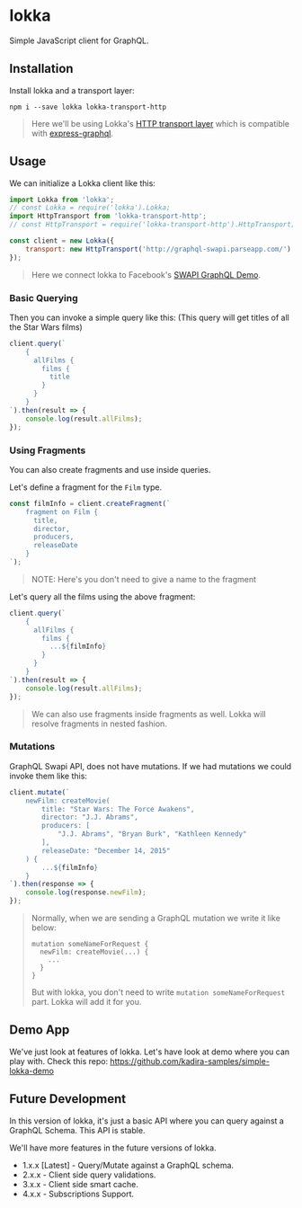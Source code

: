 # lokka

Simple JavaScript client for GraphQL.

## Installation

Install lokka and a transport layer:

```
npm i --save lokka lokka-transport-http
```

> Here we'll be using Lokka's [HTTP transport layer](https://github.com/kadirahq/lokka-transport-http) which is compatible with [express-graphql](https://github.com/graphql/express-graphql).

## Usage

We can initialize a Lokka client like this:

```js
import Lokka from 'lokka';
// const Lokka = require('lokka').Lokka;
import HttpTransport from 'lokka-transport-http';
// const HttpTransport = require('lokka-transport-http').HttpTransport;

const client = new Lokka({
    transport: new HttpTransport('http://graphql-swapi.parseapp.com/')
});
```

> Here we connect lokka to Facebook's [SWAPI GraphQL Demo](http://graphql-swapi.parseapp.com/).

### Basic Querying

Then you can invoke a simple query like this:
(This query will get titles of all the Star Wars films)

```js
client.query(`
    {
      allFilms {
        films {
          title
        }
      }
    }
`).then(result => {
    console.log(result.allFilms);
});
```

### Using Fragments

You can also create fragments and use inside queries.

Let's define a fragment for the `Film` type.

```js
const filmInfo = client.createFragment(`
    fragment on Film {
      title,
      director,
      producers,
      releaseDate
    }
`);
```

> NOTE: Here's you don't need to give a name to the fragment

Let's query all the films using the above fragment:

```js
client.query(`
    {
      allFilms {
        films {
          ...${filmInfo}
        }
      }
    }
`).then(result => {
    console.log(result.allFilms);
});
```

> We can also use fragments inside fragments as well. Lokka will resolve fragments in nested fashion.

### Mutations

GraphQL Swapi API, does not have mutations. If we had mutations we could invoke them like this:

```js
client.mutate(`
    newFilm: createMovie(
        title: "Star Wars: The Force Awakens",
        director: "J.J. Abrams",
        producers: [
            "J.J. Abrams", "Bryan Burk", "Kathleen Kennedy"
        ],
        releaseDate: "December 14, 2015"
    ) {
        ...${filmInfo}
    }
`).then(response => {
    console.log(response.newFilm);
});
```

> Normally, when we are sending a GraphQL mutation we write it like below:
>
> ```
> mutation someNameForRequest {
>   newFilm: createMovie(...) {
>     ...
>   }
> }
> ```
>
> But with lokka, you don't need to write `mutation someNameForRequest` part. Lokka will add it for you.

## Demo App

We've just look at features of lokka. Let's have look at demo where you can play with. Check this repo: <https://github.com/kadira-samples/simple-lokka-demo>

## Future Development

In this version of lokka, it's just a basic API where you can query against a GraphQL Schema. This API is stable.

We'll have more features in the future versions of lokka.

* 1.x.x [Latest] - Query/Mutate against a GraphQL schema.
* 2.x.x - Client side query validations.
* 3.x.x - Client side smart cache.
* 4.x.x - Subscriptions Support.

